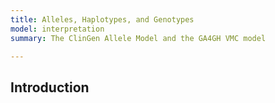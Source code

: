 ```yaml
---
title: Alleles, Haplotypes, and Genotypes
model: interpretation
summary: The ClinGen Allele Model and the GA4GH VMC model

---
```


Introduction
------------

